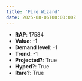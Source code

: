 ```yaml
---
title: 'Fire Wizard'
date: 2025-08-06T00:00:00Z
---
```

- **RAP**: 17584
- **Value**: -1
- **Demand level**: -1
- **Trend**: -1
- **Projected?**: True
- **Hyped?**: True
- **Rare?**: True
